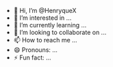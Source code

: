 - 👋 Hi, I’m @HenryqueX
- 👀 I’m interested in ...
- 🌱 I’m currently learning ...
- 💞️ I’m looking to collaborate on ...
- 📫 How to reach me ...
- 😄 Pronouns: ...
- ⚡ Fun fact: ...

<!---
HenryqueX/HenryqueX is a ✨ special ✨ repository because its `README.md` (this file) appears on your GitHub profile.
You can click the Preview link to take a look at your changes.
--->
